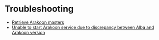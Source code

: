 # Troubleshooting

* [Retrieve Arakoon masters](retrieveArakoonMasters.md)
* [Unable to start Arakoon service due to discrepancy between Alba and Arakoon version](unableToStartArakoonServiceDueToDiscrepancyBetweenAlbaAndArakoonVersion.md) 
